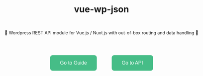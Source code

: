 <div
  style="
    position: absolute;
    left: 50%;
    margin-right: -50%;
    top: 45%;
    transform: translate(-50%, -50%);
    display: flex;
    justify-content: center;
    align-items:center;
  "
>
  <div
    style="text-align: center;"
  >
    <h1>vue-wp-json</h1>
    <br>
    <p>
      💫 Wordpress REST API module for Vue.js / Nuxt.js with out-of-box routing and data handling 💫
    </p>
    <div
      style="
        margin: auto;
        margin-top: 4rem;
        display: flex;
        justify-content: center;
      "
    >
      <button
        style="
          display: flex;
          padding: 1rem 2rem;
          justify-content: center;
          -webkit-apparance: none;
          -moz-appearance: none;
          background-color: #46bd87;
          color: #fff;
          border: none;
          border-radius: .5rem;
          font-size: 1rem;
          margin-right: 3rem;
        "
      >
        <router-link :to="'/guide/introduction/why/'" style="color: #fff !important;">
          Go to Guide
        </router-link>
      </button>
      <button
        style="
          display: flex;
          padding: 1rem 2rem;
          justify-content: center;
          -webkit-apparance: none;
          -moz-appearance: none;
          background-color: #46bd87;
          color: #fff;
          border: none;
          border-radius: .5rem;
          font-size: 1rem;
        "
      >
        <router-link :to="'/guide/introduction/why/'" style="color: #fff !important;">
          Go to API
        </router-link>
      </button>
    </div>
  </div>
</div>